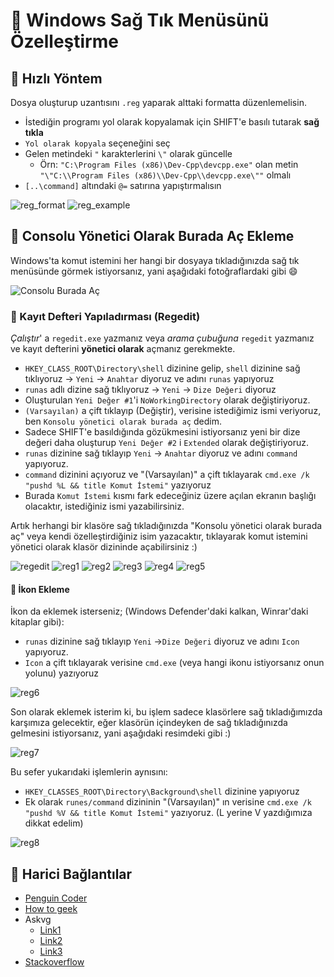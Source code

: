 # 🧱 Windows Sağ Tık Menüsünü Özelleştirme

## 🏃‍ Hızlı Yöntem

Dosya oluşturup uzantısını `.reg` yaparak alttaki formatta düzenlemelisin.

* İstediğin programı yol olarak kopyalamak için SHIFT'e basılı tutarak **sağ tıkla**
* `Yol olarak kopyala` seçeneğini seç
* Gelen metindeki `"` karakterlerini `\"` olarak güncelle
  * Örn: `"C:\Program Files (x86)\Dev-Cpp\devcpp.exe"` olan metin `"\"C:\\Program Files (x86)\\Dev-Cpp\\devcpp.exe\""` olmalı
* `[..\command]` altındaki `@=` satırına yapıştırmalısın

![reg\_format](../.gitbook/assets/win_reg_format.png) ![reg\_example](../.gitbook/assets/win_reg_example.png)

## 🖤 Consolu Yönetici Olarak Burada Aç Ekleme

Windows'ta komut istemini her hangi bir dosyaya tıkladığınızda sağ tık menüsünde görmek istiyorsanız, yani aşağıdaki fotoğraflardaki gibi 😄

![Consolu Burada A&#xE7;](../.gitbook/assets/win_opencommandprompt.png)

### 🧾 Kayıt Defteri Yapıladırması \(Regedit\)

_Çalıştır_' a `regedit.exe` yazmanız veya _arama çubuğuna_ `regedit` yazmanız ve kayıt defterini **yönetici olarak** açmanız gerekmekte.

* `HKEY_CLASS_ROOT\Directory\shell` dizinine gelip, `shell` dizinine sağ tıklıyoruz -&gt; `Yeni` -&gt; `Anahtar` diyoruz ve adını `runas` yapıyoruz
* `runas` adlı dizine sağ tıklıyoruz -&gt; `Yeni` -&gt; `Dize Değeri` diyoruz
* Oluşturulan `Yeni Değer #1`'i `NoWorkingDirectory` olarak değiştiriyoruz.
* `(Varsayılan)` a çift tıklayıp \(Değiştir\), verisine istediğimiz ismi veriyoruz, ben `Konsolu yönetici olarak burada aç` dedim.
* Sadece SHIFT'e basıldığında gözükmesini istiyorsanız yeni bir dize değeri daha oluşturup `Yeni Değer #2` i `Extended` olarak değiştiriyoruz.
* `runas` dizinine sağ tıklayıp `Yeni` -&gt; `Anahtar` diyoruz ve adını `command` yapıyoruz.
* `command` dizinini açıyoruz ve "\(Varsayılan\)" a çift tıklayarak `cmd.exe /k "pushd %L && title Komut İstemi"` yazıyoruz
* Burada `Komut İstemi` kısmı fark edeceğiniz üzere açılan ekranın başlığı olacaktır, istediğiniz ismi yazabilirsiniz.

Artık herhangi bir klasöre sağ tıkladığınızda "Konsolu yönetici olarak burada aç" veya kendi özelleştirdiğiniz isim yazacaktır, tıklayarak komut istemini yönetici olarak klasör dizininde açabilirsiniz :\)

![regedit](../.gitbook/assets/win_regedit.png) ![reg1](https://github.com/yedhrab/YWindows10/tree/0c092d489e79c475b0a1f5ae555a12a98465b295/res/win_ocpex1.png) ![reg2](https://github.com/yedhrab/YWindows10/tree/0c092d489e79c475b0a1f5ae555a12a98465b295/res/win_ocpex.png) ![reg3](../.gitbook/assets/win_reg3.png) ![reg4](../.gitbook/assets/win_reg4.png) ![reg5](../.gitbook/assets/win_reg5.png)

#### 🎴 İkon Ekleme

İkon da eklemek isterseniz; \(Windows Defender'daki kalkan, Winrar'daki kitaplar gibi\):

* `runas` dizinine sağ tıklayıp `Yeni` -&gt;`Dize Değeri` diyoruz ve adını `Icon` yapıyoruz.
* `Icon` a çift tıklayarak verisine `cmd.exe` \(veya hangi ikonu istiyorsanız onun yolunu\) yazıyoruz

![reg6](../.gitbook/assets/win_reg6.png)

Son olarak eklemek isterim ki, bu işlem sadece klasörlere sağ tıkladığımızda karşımıza gelecektir, eğer klasörün içindeyken de sağ tıkladığınızda gelmesini istiyorsanız, yani aşağıdaki resimdeki gibi :\)

![reg7](../.gitbook/assets/win_reg7.png)

Bu sefer yukarıdaki işlemlerin aynısını:

* `HKEY_CLASSES_ROOT\Directory\Background\shell` dizinine yapıyoruz
* Ek olarak `runes/command` dizininin "\(Varsayılan\)" ın verisine `cmd.exe /k "pushd %V && title Komut İstemi"` yazıyoruz. \(L yerine V yazdığımıza dikkat edelim\)

![reg8](../.gitbook/assets/win_reg8.png)

## 🔗 Harici Bağlantılar

* [Penguin Coder](http://www.penguincoders.net/2015/12/add-open-administrator-command-prompt-right-click-folder-windows.html)
* [How to geek](https://www.howtogeek.com/107965/how-to-add-any-application-shortcut-to-windows-explorers-context-menu/)
* Askvg
  * [Link1](https://www.askvg.com/how-to-add-remove-items-from-new-menu-in-windows/)
  * [Link2](https://www.askvg.com/ultimate-tutorial-to-customize-desktop-context-menu-in-windows-vista-server-2008-and-windows-7/)
  * [Link3](https://www.askvg.com/add-cascading-menus-for-your-favorite-programs-in-windows-7-desktop-context-menu/)
* [Stackoverflow](https://stackoverflow.com/questions/20449316/how-add-context-menu-item-to-windows-explorer-for-folders)

